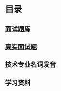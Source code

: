 # 目录
## [面试题库](https://github.com/jiujiuhouse/Real-Interview-Question/blob/master/面试题库/interviews.md)
## [真实面试题](https://github.com/jiujiuhouse/Real-Interview-Question/blob/master/真实面试题/real-interviews.md)
## 技术专业名词发音
## 学习资料
